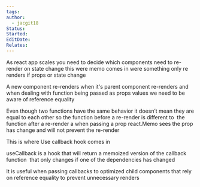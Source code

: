 ```yaml
---
tags: 
author:
  - jacgit18
Status: 
Started: 
EditDate: 
Relates:
---
```

As react app scales you need to decide which components need to re-render on state change this were memo comes in were something only re renders if props or state change 

A new component re-renders when it's parent component re-renders and when dealing with function being passed as props values we need to be aware of reference equality  

Even though two functions have the same behavior it doesn’t mean they are equal to each other so the function before a re-render is different to  the function after a re-render a when passing a prop react.Memo sees the prop has change and will not prevent the re-render  

This is where Use callback hook comes in  

useCallback is a hook that will return a memoized version of the callback function  that only changes if one of the dependencies has changed 

It is useful when passing callbacks to optimized child components that rely on reference equality to prevent unnecessary renders